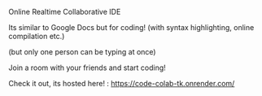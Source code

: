 Online Realtime Collaborative IDE

Its similar to Google Docs but for coding! (with syntax highlighting, online compilation etc.)

(but only one person can be typing at once)

Join a room with your friends and start coding!

Check it out, its hosted here! : https://code-colab-tk.onrender.com/
